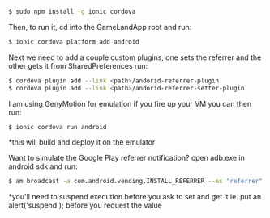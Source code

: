 
```bash
$ sudo npm install -g ionic cordova
```

Then, to run it, cd into the GameLandApp root and run:

```bash
$ ionic cordova platform add android
```

Next we need to add a couple custom plugins, one sets the referrer and the other gets it from SharedPreferences run:

```bash
$ cordova plugin add --link <path>/andorid-referrer-plugin
$ cordova plugin add --link <path>/andorid-referrer-setter-plugin
```

I am using GenyMotion for emulation if you fire up your VM you can then run:

```bash
$ ionic cordova run android
```
*this will build and deploy it on the emulator


Want to simulate the Google Play referrer notification? open adb.exe in android sdk and run:
```bash
$ am broadcast -a com.android.vending.INSTALL_REFERRER --es "referrer" "utm_source%3Dtest%26utm_medium%3Dtester"
```
*you'll need to suspend execution before you ask to set and get it ie. put an alert('suspend'); before you request the value

